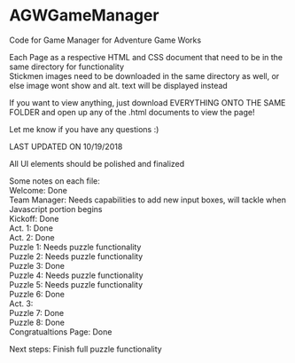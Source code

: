 # AGWGameManager
Code for Game Manager for Adventure Game Works
  
Each Page as a respective HTML and CSS document that need to be in the same directory for functionality  
Stickmen images need to be downloaded in the same directory as well, or else image wont show and alt. text will be displayed instead  
  
If you want to view anything, just download EVERYTHING ONTO THE SAME FOLDER and open up any of the .html documents to view the page!
  
Let me know if you have any questions :)
  
LAST UPDATED ON 10/19/2018
  
All UI elements should be polished and finalized  
  
Some notes on each file:  
Welcome: Done  
Team Manager: Needs capabilities to add new input boxes, will tackle when Javascript portion begins  
Kickoff: Done  
Act. 1: Done  
Act. 2: Done  
Puzzle 1: Needs puzzle functionality  
Puzzle 2: Needs puzzle functionality  
Puzzle 3: Done  
Puzzle 4: Needs puzzle functionality  
Puzzle 5: Needs puzzle functionality  
Puzzle 6: Done  
Act. 3:  
Puzzle 7: Done  
Puzzle 8: Done  
Congratualtions Page: Done   
  
Next steps: Finish full puzzle functionality
